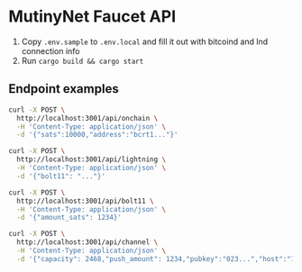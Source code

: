 # MutinyNet Faucet API

1. Copy `.env.sample` to `.env.local` and fill it out with bitcoind and lnd connection info
2. Run `cargo build && cargo start`

## Endpoint examples

```sh
curl -X POST \
  http://localhost:3001/api/onchain \
  -H 'Content-Type: application/json' \
  -d '{"sats":10000,"address":"bcrt1..."}'
```

```sh
curl -X POST \
  http://localhost:3001/api/lightning \
  -H 'Content-Type: application/json' \
  -d '{"bolt11": "..."}'
```

```sh
curl -X POST \
  http://localhost:3001/api/bolt11 \
  -H 'Content-Type: application/json' \
  -d '{"amount_sats": 1234}'
```

```sh
curl -X POST \
  http://localhost:3001/api/channel \
  -H 'Content-Type: application/json' \
  -d '{"capacity": 2468,"push_amount": 1234,"pubkey":"023...","host":"127.0.0.1:9735"}'
```
